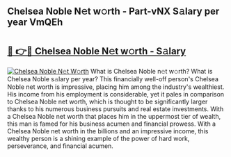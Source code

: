 ## Chelsea Noble N𝚎t w𝚘rth - Part-vNX S𝚊lary per year VmQEh

# <h2><a href="http://gc3d5jl.nevu.top/?p=Chelsea+Noble">🔗 👉🔴 Chelsea Noble N𝚎t w𝚘rth - S𝚊lary</a></h2>

[![Chelsea Noble N𝚎t W𝚘rth](https://i.imgur.com/Oavwk0R.jpeg)](http://gc3d5jl.nevu.top/?p=Chelsea+Noble)
What is Chelsea Noble n𝚎t w𝚘rth? What is Chelsea Noble s𝚊lary per year?
This financially well-off person's Chelsea Noble net worth is impressive, placing him among the industry's wealthiest. His income from his employment is considerable, yet it pales in comparison to Chelsea Noble net worth, which is thought to be significantly larger thanks to his numerous business pursuits and real estate investments. With a Chelsea Noble net worth that places him in the uppermost tier of wealth, this man is famed for his business acumen and financial prowess. With a Chelsea Noble net worth in the billions and an impressive income, this wealthy person is a shining example of the power of hard work, perseverance, and financial acumen.
